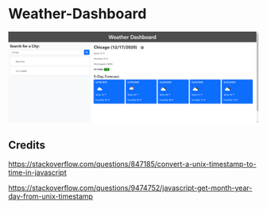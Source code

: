 # Weather-Dashboard

![Weather Dashboard Image](./assets/images/weather-dashboard.png)

## Credits

https://stackoverflow.com/questions/847185/convert-a-unix-timestamp-to-time-in-javascript

https://stackoverflow.com/questions/9474752/javascript-get-month-year-day-from-unix-timestamp